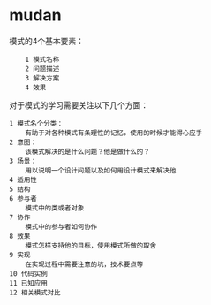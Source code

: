# mudan

模式的4个基本要素：
    
        1 模式名称
        2 问题描述
        3 解决方案
        4 效果
        
对于模式的学习需要关注以下几个方面：
    
   
    1 模式名个分类：
        有助于对各种模式有条理性的记忆，使用的时候才能得心应手
    2 意图：
        该模式解决的是什么问题？他是做什么的？
    3 场景：
        用以说明一个设计问题以及如何用设计模式来解决他
    4 适用性
    5 结构
    6 参与者
        模式中的类或者对象
    7 协作
        模式中的参与者如何协作
    8 效果
        模式怎样支持他的目标，使用模式所做的取舍
    9 实现
        在实现过程中需要注意的坑，技术要点等
    10 代码实例
    11 已知应用
    12 相关模式对比